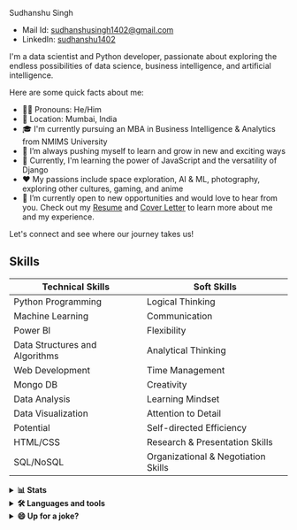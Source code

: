 Sudhanshu Singh
- Mail Id: sudhanshusingh1402@gmail.com
- LinkedIn: [sudhanshu1402](https://www.linkedin.com/in/sudhanshu1402/)

I'm a data scientist and Python developer, passionate about exploring the endless possibilities of data science, business intelligence, and artificial intelligence.

Here are some quick facts about me:

- 👨‍💼 Pronouns: He/Him
- 📌 Location: Mumbai, India
- 🎓 I'm currently pursuing an MBA in Business Intelligence & Analytics from NMIMS University
- 🔭 I’m always pushing myself to learn and grow in new and exciting ways
- 🌱 Currently, I'm learning the power of JavaScript and the versatility of Django
- ❤️ My passions include space exploration, AI & ML, photography, exploring other cultures, gaming, and anime
- 🤝 I’m currently open to new opportunities and would love to hear from you. Check out my [Resume](https://drive.google.com/file/d/19R7Lq0DtsXEMLeWGMmwEFpnsyTs087sS/view?usp=sharing) and [Cover Letter](https://drive.google.com/file/d/1G6SLrCtB5xqahc8VNHTpahAqwSOc19WD/view?usp=sharing) to learn more about me and my experience.

Let's connect and see where our journey takes us!

## Skills
| Technical Skills | Soft Skills |
| --- | --- |
| Python Programming | Logical Thinking |
| Machine Learning | Communication |
| Power BI | Flexibility |
| Data Structures and Algorithms | Analytical Thinking |
| Web Development | Time Management |
| Mongo DB | Creativity |
| Data Analysis | Learning Mindset |
| Data Visualization | Attention to Detail |
| Potential | Self-directed Efficiency |
| HTML/CSS | Research & Presentation Skills |
| SQL/NoSQL | Organizational & Negotiation Skills |

<details>
    <summary><b>📊 Stats</b></summary>
    <br>
    <div align="center">
        <img src="https://github-readme-stats.vercel.app/api?username=sudhanshu1402&show_icons=true&theme=dark&count_private=true&include_all_commits=true" alt="sudhanshu1402's GitHub stats">
        <br>
        <img src="https://github-readme-stats.vercel.app/api/top-langs/?username=sudhanshu1402&layout=compact&show_icons=true&theme=dark" alt="Top Languages">
        <br>
        <img src="https://github-readme-streak-stats.herokuapp.com/?user=sudhanshu1402&show_icons=true&theme=dark" alt="GitHub Streak">
    </div>
</details> 


<details>
    <summary><b> 🛠️ Languages and tools </b></summary><br/>  
<table width="320px">
    <tbody>
        <tr valign="top">          
            <td width="80px" align="center">
            <span><strong>Open CV</strong></span><br>
            <img height="32px" src="https://cdn.jsdelivr.net/gh/devicons/devicon/icons/opencv/opencv-original-wordmark.svg" />            
            </td>
            <td width="80px" align="center">
            <span><strong>Adobe XD</strong></span><br> 
            <img height="32px" src="https://cdn.jsdelivr.net/gh/devicons/devicon/icons/xd/xd-line.svg" />                 
            </td>
            <td width="80px" align="center">
            <span><strong>VS Code</strong></span><br>
            <img height="32px" src="https://cdn.jsdelivr.net/gh/devicons/devicon/icons/vscode/vscode-original-wordmark.svg" />            
            </td>
            <td width="80px" align="center">
            <span><strong>Visual Studio</strong></span><br>
            <img height="32px" src="https://cdn.jsdelivr.net/gh/devicons/devicon/icons/visualstudio/visualstudio-plain-wordmark.svg" />  
            </td>
            <td width="80px" align="center">
            <span><strong>Ubuntu</strong></span><br>
            <img height="32px" src="https://cdn.jsdelivr.net/gh/devicons/devicon/icons/ubuntu/ubuntu-plain-wordmark.svg" />             
            </td>
            <td width="80px" align="center">
            <span><strong>Tensorflow</strong></span><br>
            <img height="32px" src="https://cdn.jsdelivr.net/gh/devicons/devicon/icons/tensorflow/tensorflow-original-wordmark.svg" />         
            </td>      
            <td width="80px" align="center">
            <span><strong>SQLite</strong></span><br>
            <img height="32px" src="https://cdn.jsdelivr.net/gh/devicons/devicon/icons/sqlite/sqlite-original-wordmark.svg" />             
            </td>
            <td width="80px" align="center">
            <span><strong>Slack</strong></span><br>
            <img height="32px" src="https://cdn.jsdelivr.net/gh/devicons/devicon/icons/slack/slack-original-wordmark.svg" />            
            </td>
            <td width="80px" align="center">
            <span><strong>Selenium</strong></span><br>
            <img height="32px" src="https://cdn.jsdelivr.net/gh/devicons/devicon/icons/selenium/selenium-original.svg" />             
            </td>
            <td width="80px" align="center">
            <span><strong>RStudio</strong></span><br>
            <img height="32px" src="https://cdn.jsdelivr.net/gh/devicons/devicon/icons/rstudio/rstudio-original.svg" />             
            </td>
        </tr>
        <tr valign="top">
            <td width="80px" align="center">
            <span><strong>R</strong></span><br>
            <img height="32px" src="https://cdn.jsdelivr.net/gh/devicons/devicon/icons/r/r-original.svg" />             
            </td>
            <td width="80px" align="center">
            <span><strong>Python</strong></span><br>
            <img height="32px" src="https://cdn.jsdelivr.net/gh/devicons/devicon/icons/python/python-original-wordmark.svg" />            
            </td>
            <td width="80px" align="center">
            <span><strong>PyCharm</strong></span><br>
            <img height="32px" src="https://cdn.jsdelivr.net/gh/devicons/devicon/icons/pycharm/pycharm-original-wordmark.svg" />             
            </td>
            <td width="80px" align="center">
            <span><strong>PhotoShop</strong></span><br>
            <img height="32px" Src="https://cdn.jsdelivr.net/gh/devicons/devicon/icons/photoshop/photoshop-line.svg" />             
            </td>
            <td width="80px" align="center">
            <span><strong>Pandas</strong></span><br>
            <img height="32px" src="https://cdn.jsdelivr.net/gh/devicons/devicon/icons/pandas/pandas-original-wordmark.svg" />            
            </td>
            <td width="80px" align="center">
            <span><strong>Numpy</strong></span><br>
            <img height="32px" src="https://cdn.jsdelivr.net/gh/devicons/devicon/icons/numpy/numpy-original-wordmark.svg" />            
            </td>
            <td width="80px" align="center">
            <span><strong>My SQL</strong></span><br>
            <img height="32px" src="https://cdn.jsdelivr.net/gh/devicons/devicon/icons/mysql/mysql-original-wordmark.svg" />            
            </td>
            <td width="80px" align="center">
            <span><strong>Mongo DB</strong></span><br>
            <img height="32px" src="https://cdn.jsdelivr.net/gh/devicons/devicon/icons/mongodb/mongodb-original-wordmark.svg" />             
            </td>
            <td width="80px" align="center">
            <span><strong>Matlab</strong></span><br>
            <img height="32px" src="https://cdn.jsdelivr.net/gh/devicons/devicon/icons/matlab/matlab-original.svg" />             
            </td>
            <td width="80px" align="center">
            <span><strong>Kaggle</strong></span><br>
            <img height="32px" src="https://cdn.jsdelivr.net/gh/devicons/devicon/icons/kaggle/kaggle-original-wordmark.svg" />            
            </td>
        </tr>
        <tr valign="top">
            <td width="80px" align="center">
            <span><strong>Jupyter</strong></span><br>
            <img height="32px" src="https://cdn.jsdelivr.net/gh/devicons/devicon/icons/jupyter/jupyter-original-wordmark.svg" />            
            </td>
            <td width="80px" align="center">
            <span><strong>HTML5</strong></span><br>
            <img height="32px" src="https://cdn.jsdelivr.net/gh/devicons/devicon/icons/html5/html5-original-wordmark.svg" />             
            </td>
            <td width="80px" align="center">
            <span><strong>GitHub</strong></span><br>
            <img height="32px" src="https://cdn.jsdelivr.net/gh/devicons/devicon/icons/github/github-original-wordmark.svg" />             
            </td>
            <td width="80px" align="center">
            <span><strong>Git</strong></span><br>
            <img height="32px" src="https://cdn.jsdelivr.net/gh/devicons/devicon/icons/git/git-original-wordmark.svg" />            
            </td>
            <td width="80px" align="center">
            <span><strong>Figma</strong></span><br>
            <img height="32px" src="https://cdn.jsdelivr.net/gh/devicons/devicon/icons/figma/figma-original.svg" />            
            </td>
            <td width="80px" align="center">
            <span><strong>Codepen</strong></span><br>
            <img height="32px" src="https://cdn.jsdelivr.net/gh/devicons/devicon/icons/codepen/codepen-original-wordmark.svg" />            
            </td>
            <td width="80px" align="center">
            <span><strong>CMake</strong></span><br>
            <img height="32px" src="https://cdn.jsdelivr.net/gh/devicons/devicon/icons/cmake/cmake-original-wordmark.svg" />             
            </td>
            <td width="80px" align="center">
            <span><strong>Azure</strong></span><br>
            <img height="32px" src="https://cdn.jsdelivr.net/gh/devicons/devicon/icons/azure/azure-original-wordmark.svg" />            
            </td>
            <td width="80px" align="center">
            <span><strong>Atom</strong></span><br>
            <img height="32px" src="https://cdn.jsdelivr.net/gh/devicons/devicon/icons/atom/atom-original-wordmark.svg" />             
            </td>
            <td width="80px" align="center">
            <span><strong>Arduino</strong></span><br>
            <img height="32px" src="https://cdn.jsdelivr.net/gh/devicons/devicon/icons/arduino/arduino-original-wordmark.svg" />             
            </td>
        </tr>
        <tr valign="top">
            <td width="80px" align="center">
            <span><strong>Android Studio</strong></span><br>
            <img height="32px" src="https://cdn.jsdelivr.net/gh/devicons/devicon/icons/androidstudio/androidstudio-original-wordmark.svg" />                 </td>
            <td width="80px" align="center">
            <span><strong>Android</strong></span><br>
            <img height="32px" src="https://cdn.jsdelivr.net/gh/devicons/devicon/icons/android/android-original-wordmark.svg" />             
            </td>
        </tr>
    </tbody>
</table>
</details>


<details>
    <summary><b> 😄 Up for a joke? </b></summary><br/> 
    
![Jokes Card](https://readme-jokes.vercel.app/api)

</details>
